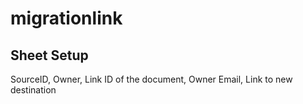 # migrationlink


## Sheet Setup

SourceID, Owner, Link
ID of the document, Owner Email, Link to new destination
